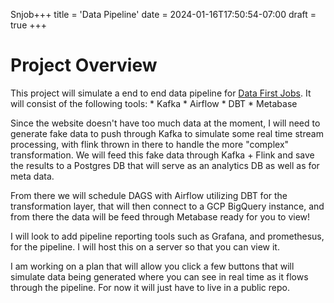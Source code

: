 Snjob+++
title = 'Data Pipeline'
date = 2024-01-16T17:50:54-07:00
draft = true
+++


# Project Overview
This project will simulate a end to end data pipeline for [Data First Jobs](www.datafirstjobs.com). It will consist of the following tools:
    * Kafka
    * Airflow
    * DBT
    * Metabase

Since the website doesn't have too much data at the moment, I will need to generate fake data to push through Kafka to simulate some real time stream processing, with flink thrown in there to handle the more "complex" transformation. We will feed this fake data through Kafka + Flink and save the results to a Postgres DB that will serve as an analytics DB as well as for meta data.

From there we will schedule DAGS with Airflow utilizing DBT for the transformation layer, that will then connect to a GCP BigQuery instance, and from there the data will be feed through Metabase ready for you to view!

I will look to add pipeline reporting tools such as Grafana, and promethesus, for the pipeline. I will host this on a server so that you can view it. 

I am working on a plan that will allow you click a few buttons that will simulate data being generated where you can see in real time as it flows through the pipeline. For now it will just have to live in a public repo.


